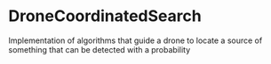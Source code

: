 # DroneCoordinatedSearch
Implementation of algorithms that guide a drone to locate a source of something that can be detected with a probability

